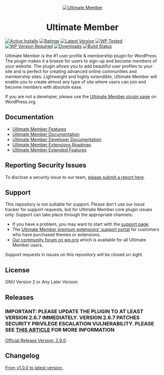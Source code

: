 <p align="center"><a href="https://ultimatemember.com/"><img src="https://ultimatemember.com/wp-content/uploads/2022/05/icon-128×128.png" alt="Ultimate Member" ></a><br/>
<h1 align="center">Ultimate Member</h1>
</p>

[![Active Installs](https://img.shields.io/wordpress/plugin/installs/ultimate-member?color=7856ff)](https://img.shields.io/wordpress/plugin/installs/ultimate-member?color=7856ff)
[![Ratings](https://img.shields.io/wordpress/plugin/rating/ultimate-member?color=7856ff)](https://img.shields.io/wordpress/plugin/rating/ultimate-member?color=7856ff)
[![Latest Version](https://img.shields.io/wordpress/plugin/v/ultimate-member?label=Latest&color=7856ff)](https://img.shields.io/wordpress/plugin/v/ultimate-member?label=Latest)
[![WP Tested](https://img.shields.io/wordpress/plugin/tested/ultimate-member?label=wp&color=7856ff)](https://img.shields.io/wordpress/plugin/tested/ultimate-member?label=wp)
[![WP Version Required](https://img.shields.io/wordpress/plugin/wp-version/ultimate-member?label=wp&color=7856ff)](https://img.shields.io/wordpress/plugin/wp-version/ultimate-member?label=wp)
[![Downloads](https://img.shields.io/wordpress/plugin/dt/ultimate-member?color=7856ff)](https://img.shields.io/wordpress/plugin/dt/ultimate-member?color=7856ff)
[![Build Status](https://img.shields.io/travis/ultimatemember/ultimatemember/master?color=7856ff)](https://travis-ci.org/ultimatemember/ultimatemember)

Ultimate Member is the #1 user profile & membership plugin for WordPress. The plugin makes it a breeze for users to sign-up and become members of your website. The plugin allows you to add beautiful user profiles to your site and is perfect for creating advanced online communities and membership sites. Lightweight and highly extendible, Ultimate Member will enable you to create almost any type of site where users can join and become members with absolute ease.

If you are not a developer, please use the [Ultimate Member plugin page](https://wordpress.org/plugins/ultimate-member/) on WordPress.org.

## Documentation

- [Ultimate Member Features](https://ultimatemember.com/features/)
- [Ultimate Member Documentation](https://docs.ultimatemember.com)
- [Ultimate Member Developer Documentation](https://docs.ultimatemember.com/collection/28-for-developers)
- [Ultimate Member Extensions Roadmap](https://ultimatemember.com/roadmap/)
- [Ultimate Member Extended Features](https://github.com/ultimatemember/Extended)

## Reporting Security Issues

To disclose a security issue to our team, [please submit a report here](https://ultimatemember.com/feedback/).

## Support

This repository is not suitable for support. Please don't use our issue tracker for support requests, but for Ultimate Member core plugin issues only. Support can take place through the appropriate channels:

- If you have a problem, you may want to start with the [support page](https://ultimatemember.com/support/).
- The [Ultimate Member premium extensions' support portal](https://ultimatemember.com/support/ticket/) for customers who have purchased themes or extensions.
- [Our community forum on wp.org](https://wordpress.org/support/plugin/ultimate-member/) which is available for all Ultimate Member users.

Support requests in issues on this repository will be closed on sight.

## License

GNU Version 2 or Any Later Version

## Releases

### IMPORTANT: PLEASE UPDATE THE PLUGIN TO AT LEAST VERSION 2.6.7 IMMEDIATELY. VERSION 2.6.7 PATCHES SECURITY PRIVILEGE ESCALATION VULNERABILITY. PLEASE SEE [THIS ARTICLE](https://docs.ultimatemember.com/article/1866-security-incident-update-and-recommended-actions) FOR MORE INFORMATION

[Official Release Version: 2.9.0](https://github.com/ultimatemember/ultimatemember/releases/tag/2.9.0).

## Changelog

[ From v1.0.0 to latest version ](https://wordpress.org/plugins/ultimate-member/changelog/).
